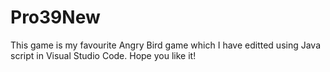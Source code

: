 # Pro39New
This game is my favourite Angry Bird game which I have editted using Java script in Visual Studio Code. Hope you like it!
